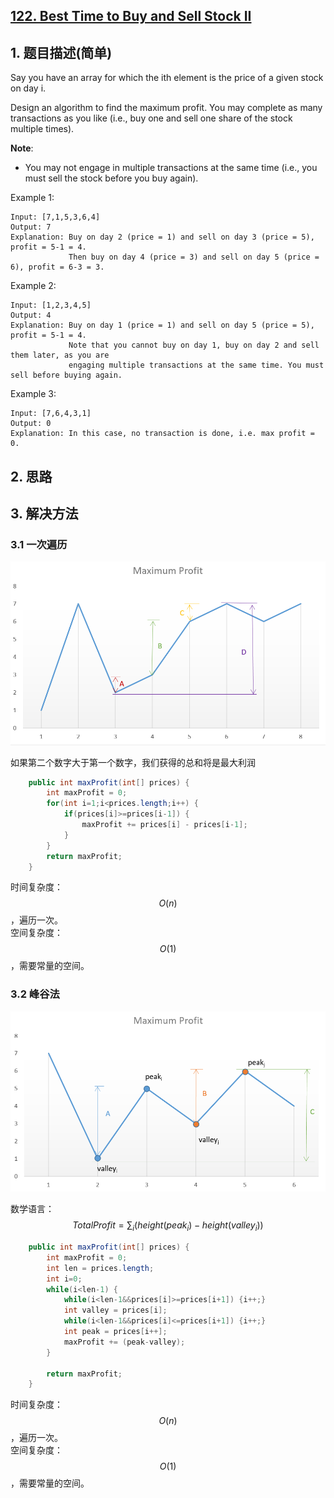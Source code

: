 ## [122. Best Time to Buy and Sell Stock II](https://leetcode-cn.com/problems/best-time-to-buy-and-sell-stock-ii/)

## 1. 题目描述\(简单\)

Say you have an array for which the ith element is the price of a given stock on day i.

Design an algorithm to find the maximum profit. You may complete as many transactions as you like \(i.e., buy one and sell one share of the stock multiple times\).

**Note**:

* You may not engage in multiple transactions at the same time \(i.e., you must sell the stock before you buy again\).

Example 1:

```
Input: [7,1,5,3,6,4]
Output: 7
Explanation: Buy on day 2 (price = 1) and sell on day 3 (price = 5), profit = 5-1 = 4.
             Then buy on day 4 (price = 3) and sell on day 5 (price = 6), profit = 6-3 = 3.
```

Example 2:

```
Input: [1,2,3,4,5]
Output: 4
Explanation: Buy on day 1 (price = 1) and sell on day 5 (price = 5), profit = 5-1 = 4.
             Note that you cannot buy on day 1, buy on day 2 and sell them later, as you are
             engaging multiple transactions at the same time. You must sell before buying again.
```

Example 3:

```
Input: [7,6,4,3,1]
Output: 0
Explanation: In this case, no transaction is done, i.e. max profit = 0.
```

## 2. 思路

## 3. 解决方法

### 3.1 一次遍历

![](/assets/101-200/122-solution-1-1.png)

如果第二个数字大于第一个数字，我们获得的总和将是最大利润

```java
    public int maxProfit(int[] prices) {
        int maxProfit = 0;
        for(int i=1;i<prices.length;i++) {
            if(prices[i]>=prices[i-1]) {
                maxProfit += prices[i] - prices[i-1];
            }
        }
        return maxProfit;
    }
```

时间复杂度：$$O(n)$$，遍历一次。  
空间复杂度：$$O(1)$$，需要常量的空间。

### 3.2 峰谷法

![](/assets/101-200/122-solution-2-1.png)

数学语言：  
$$TotalProfit = \sum_i(height(peak_i) - height(valley_i)) $$

```java
    public int maxProfit(int[] prices) {
        int maxProfit = 0;
        int len = prices.length;
        int i=0;
        while(i<len-1) {
            while(i<len-1&&prices[i]>=prices[i+1]) {i++;}
            int valley = prices[i];
            while(i<len-1&&prices[i]<=prices[i+1]) {i++;}
            int peak = prices[i++];
            maxProfit += (peak-valley);
        }

        return maxProfit;
    }
```

时间复杂度：$$O(n)$$，遍历一次。  
空间复杂度：$$O(1)$$，需要常量的空间。

